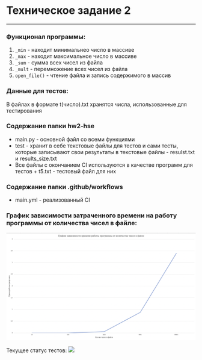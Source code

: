 # Техническое задание 2 
<hr>


###     Функционал программы:
1. `_min` - находит минимальнео число в массиве
2. `_max` - находит максимальное число в массиве
3. `_sum` - сумма всех чисел из файла
4. `_mult` - перемножение всех чисел из файла
5. `open_file()` - чтение файла и запись содержимого в массив

### Данные для тестов:
В файлах в формате t(число).txt хранятся числа, использованные для тестирования
### Содержание папки hw2-hse
- main.py - основной файл со всеми функциями 
- test - хранит в себе текстовые файлы для тестов и сами тесты, которые записывают свои результаты в текстовые файлы - resulst.txt и results_size.txt
- Все файлы с окончанием CI используются в качестве программ для тестов + t5.txt - тестовый файл для них

### Содержание папки .github/workflows
- main.yml - реализованный CI 


### График зависимости затраченного времени на работу программы от количества чисел в файле:

![](https://github.com/DamirKhh/hw2-hse/blob/master/График.png)


Текущее статус тестов: 
![](https://github.com/DamirKhh/hw2-hse/actions/workflows/main.yml/badge.svg?branch=master)

